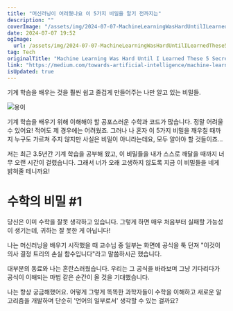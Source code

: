 ```yaml
---
title: "머신러닝이 어려웠나요 이 5가지 비밀을 알기 전까지는"
description: ""
coverImage: "/assets/img/2024-07-07-MachineLearningWasHardUntilILearnedThese5Secrets_0.png"
date: 2024-07-07 19:52
ogImage:
  url: /assets/img/2024-07-07-MachineLearningWasHardUntilILearnedThese5Secrets_0.png
tag: Tech
originalTitle: "Machine Learning Was Hard Until I Learned These 5 Secrets!"
link: "https://medium.com/towards-artificial-intelligence/machine-learning-was-hard-until-i-learned-these-5-secrets-0ad594de0bec"
isUpdated: true
---
```


기계 학습을 배우는 것을 훨씬 쉽고 즐겁게 만들어주는 나만 알고 있는 비밀들.

![용이](/assets/img/2024-07-07-MachineLearningWasHardUntilILearnedThese5Secrets_0.png)

기계 학습을 배우기 위해 이해해야 할 공포스러운 수학과 코드가 많습니다. 정말 어려울 수 있어요! 적어도 제 경우에는 어려웠죠. 그러나 나 혼자 이 5가지 비밀을 깨우칠 때까지 누구도 가르쳐 주지 않지만 사실은 비밀이 아니라는데요, 모두 알아야 할 것들이죠...

저는 최근 3.5년간 기계 학습을 공부해 왔고, 이 비밀들을 내가 스스로 깨달을 때까지 너무 오랜 시간이 걸렸습니다.
그래서 너가 오래 고생하지 않도록 지금 이 비밀들을 네게 밝혀줄 테니까요!

<!-- cozy-coder - 수평 -->

<ins class="adsbygoogle"
     style="display:block"
     data-ad-client="ca-pub-4877378276818686"
     data-ad-slot="1107185301"
     data-ad-format="auto"
     data-full-width-responsive="true"></ins>

<script>
     (adsbygoogle = window.adsbygoogle || []).push({});
</script>

# 수학의 비밀 #1

당신은 이미 수학을 잘못 생각하고 있습니다. 그렇게 하면 매우 처음부터 실패할 가능성이 생기는데, 귀하는 잘 못한 게 아닙니다!

나는 머신러닝을 배우기 시작했을 때 교수님 중 일부는 화면에 공식을 툭 던져 "이것이 의사 결정 트리의 손실 함수입니다"라고 말씀하시곤 했습니다.

대부분의 동료와 나는 혼란스러웠습니다. 우리는 그 공식을 바라보며 그냥 기다리다가 공식이 이해되는 마법 같은 순간이 올 것을 기대했습니다.

<!-- cozy-coder - 수평 -->

<ins class="adsbygoogle"
     style="display:block"
     data-ad-client="ca-pub-4877378276818686"
     data-ad-slot="1107185301"
     data-ad-format="auto"
     data-full-width-responsive="true"></ins>

<script>
     (adsbygoogle = window.adsbygoogle || []).push({});
</script>

나는 항상 궁금해했어요. 어떻게 그렇게 똑똑한 과학자들이 수학을 이해하고 새로운 알고리즘을 개발하며 단순히 '언어의 일부로서' 생각할 수 있는 걸까요?
